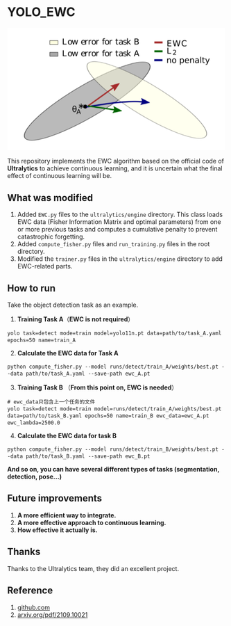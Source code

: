 # YOLO_EWC

<img src="https://github.com/nl1xx/yolo-ewc/blob/master/EWC.png" alt="EWC" style="zoom:50%;" />

This repository implements the EWC algorithm based on the official code of **Ultralytics** to achieve continuous learning, and it is uncertain what the final effect of continuous learning will be.

## **What was modified**

1. Added `EWC.py` files to the `ultralytics/engine` directory. This class loads EWC data (Fisher Information Matrix and optimal parameters) from one or more previous tasks and computes a cumulative penalty to prevent catastrophic forgetting.
2. Added `compute_fisher.py` files and `run_training.py` files in the root directory.
3. Modified the `trainer.py` files in the `ultralytics/engine` directory to add EWC-related parts.

## **How to run**

Take the object detection task as an example.

1. **Training Task A**（**EWC is not required**）

```
yolo task=detect mode=train model=yolo11n.pt data=path/to/task_A.yaml epochs=50 name=train_A
```

2. **Calculate the EWC data for Task A**

```
python compute_fisher.py --model runs/detect/train_A/weights/best.pt --data path/to/task_A.yaml --save-path ewc_A.pt
```

3. **Training Task B** （**From this point on, EWC is needed**）

```
# ewc_data只包含上一个任务的文件
yolo task=detect mode=train model=runs/detect/train_A/weights/best.pt data=path/to/task_B.yaml epochs=50 name=train_B ewc_data=ewc_A.pt ewc_lambda=2500.0
```

4. **Calculate the EWC data for task B**

```
python compute_fisher.py --model runs/detect/train_B/weights/best.pt --data path/to/task_B.yaml --save-path ewc_B.pt
```

**And so on, you can have several different types of tasks (segmentation, detection, pose...)**

## **Future improvements**

1. **A more efficient way to integrate.**
2. **A more effective approach to continuous learning.**
3. **How effective it actually is.**

## Thanks

Thanks to the Ultralytics team, they did an excellent project.

## Reference

1. [github.com](https://github.com/ultralytics/ultralytics)
2. [arxiv.org/pdf/2109.10021](https://arxiv.org/pdf/2109.10021)

